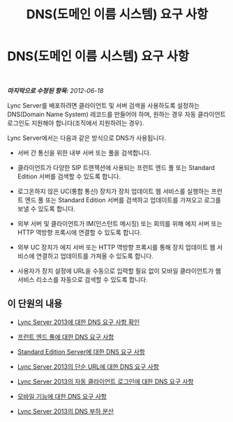 ﻿---
title: DNS(도메인 이름 시스템) 요구 사항
TOCTitle: DNS(도메인 이름 시스템) 요구 사항
ms:assetid: 586cf18e-0080-4eb1-aee5-56843277fdfc
ms:mtpsurl: https://technet.microsoft.com/ko-kr/library/Gg398386(v=OCS.15)
ms:contentKeyID: 49303701
ms.date: 08/24/2015
mtps_version: v=OCS.15
ms.translationtype: HT
---

# DNS(도메인 이름 시스템) 요구 사항

 

_**마지막으로 수정된 항목:** 2012-06-18_

Lync Server를 배포하려면 클라이언트 및 서버 검색을 사용하도록 설정하는 DNS(Domain Name System) 레코드를 만들어야 하며, 원하는 경우 자동 클라이언트 로그인도 지원해야 합니다(조직에서 지원하려는 경우).

Lync Server에서는 다음과 같은 방식으로 DNS가 사용됩니다.

  - 서버 간 통신을 위한 내부 서버 또는 풀을 검색합니다.

  - 클라이언트가 다양한 SIP 트랜잭션에 사용되는 프런트 엔드 풀 또는 Standard Edition 서버를 검색할 수 있도록 합니다.

  - 로그온하지 않은 UC(통합 통신) 장치가 장치 업데이트 웹 서비스를 실행하는 프런트 엔드 풀 또는 Standard Edition 서버를 검색하고 업데이트를 가져오고 로그를 보낼 수 있도록 합니다.

  - 외부 서버 및 클라이언트가 IM(인스턴트 메시징) 또는 회의를 위해 에지 서버 또는 HTTP 역방향 프록시에 연결할 수 있도록 합니다.

  - 외부 UC 장치가 에지 서버 또는 HTTP 역방향 프록시를 통해 장치 업데이트 웹 서비스에 연결하고 업데이트를 가져올 수 있도록 합니다.

  - 사용자가 장치 설정에 URL을 수동으로 입력할 필요 없이 모바일 클라이언트가 웹 서비스 리소스를 자동으로 검색할 수 있도록 합니다.

## 이 단원의 내용

  - [Lync Server 2013에 대한 DNS 요구 사항 확인](lync-server-2013-determine-dns-requirements.md)

  - [프런트 엔드 풀에 대한 DNS 요구 사항](lync-server-2013-dns-requirements-for-front-end-pools.md)

  - [Standard Edition Server에 대한 DNS 요구 사항](lync-server-2013-dns-requirements-for-standard-edition-servers.md)

  - [Lync Server 2013의 단순 URL에 대한 DNS 요구 사항](lync-server-2013-dns-requirements-for-simple-urls.md)

  - [Lync Server 2013의 자동 클라이언트 로그인에 대한 DNS 요구 사항](lync-server-2013-dns-requirements-for-automatic-client-sign-in.md)

  - [모바일 기능에 대한 DNS 요구 사항](lync-server-2013-dns-requirements-for-mobility.md)

  - [Lync Server 2013의 DNS 부하 분산](lync-server-2013-dns-load-balancing.md)

